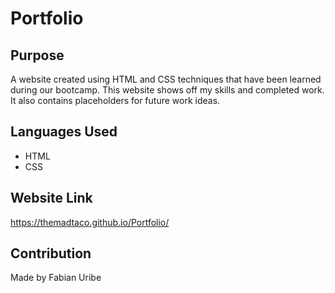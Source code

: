 # Portfolio

## Purpose
A website created using HTML and CSS techniques that have been learned during our bootcamp.
This website shows off my skills and completed work. It also contains placeholders for future work ideas.

## Languages Used
* HTML
* CSS

## Website Link
https://themadtaco.github.io/Portfolio/
## Contribution
Made by Fabian Uribe

